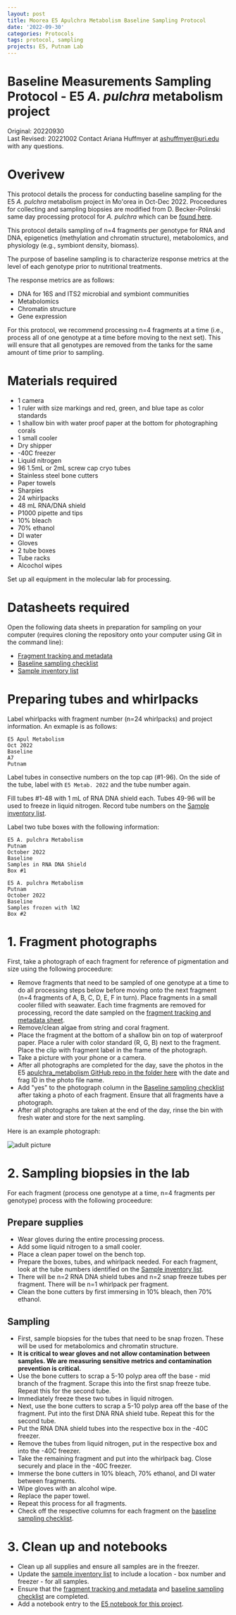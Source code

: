 ```yaml
---
layout: post
title: Moorea E5 Apulchra Metabolism Baseline Sampling Protocol
date: '2022-09-30'
categories: Protocols
tags: protocol, sampling
projects: E5, Putnam Lab
---
```


# Baseline Measurements Sampling Protocol - E5 *A. pulchra* metabolism project   

Original: 20220930   
Last Revised: 20221002 
Contact Ariana Huffmyer at ashuffmyer@uri.edu with any questions.   

# Overivew  

This protocol details the process for conducting baseline sampling for the E5 *A. pulchra* metabolism project in Mo'orea in Oct-Dec 2022. Proceedures for collecting and sampling biopsies are modified from D. Becker-Polinski same day processing protocol for *A. pulchra* which can be [found here](https://github.com/daniellembecker/Gametogenesis/blob/main/protocols/2021-12-26-Sample_Same_Day_Processing_Protocol.md).   

This protocol details sampling of n=4 fragments per genotype for RNA and DNA, epigenetics (methylation and chromatin structure), metabolomics, and physiology (e.g., symbiont density, biomass).  

The purpose of baseline sampling is to characterize response metrics at the level of each genotype prior to nutritional treatments. 

The response metrics are as follows:  

- DNA for 16S and ITS2 microbial and symbiont communities
- Metabolomics
- Chromatin structure  
- Gene expression  

For this protocol, we recommend processing n=4 fragments at a time (i.e., process all of one genotype at a time before moving to the next set). This will ensure that all genotypes are removed from the tanks for the same amount of time prior to sampling.    

# Materials required  

- 1 camera
- 1 ruler with size markings and red, green, and blue tape as color standards 
- 1 shallow bin with water proof paper at the bottom for photographing corals  
- 1 small cooler 
- Dry shipper 
- -40C freezer
- Liquid nitrogen 
- 96 1.5mL or 2mL screw cap cryo tubes 
- Stainless steel bone cutters 
- Paper towels
- Sharpies 
- 24 whirlpacks 
- 48 mL RNA/DNA shield 
- P1000 pipette and tips 
- 10% bleach
- 70% ethanol
- DI water 
- Gloves 
- 2 tube boxes 
- Tube racks 
- Alcochol wipes 

Set up all equipment in the molecular lab for processing.  

# Datasheets required  

Open the following data sheets in preparation for sampling on your computer (requires cloning the repository onto your computer using Git in the command line):    

- [Fragment tracking and metadata](https://github.com/urol-e5/apulchra_metabolism/blob/main/data/fragments.csv)
- [Baseline sampling checklist](https://github.com/urol-e5/apulchra_metabolism/blob/main/data/baseline_sampling/baseline_sampling_checklist.csv)
- [Sample inventory list](https://github.com/urol-e5/apulchra_metabolism/blob/main/data/baseline_sampling/sample.id.csv)

# Preparing tubes and whirlpacks    

Label whirlpacks with fragment number (n=24 whirlpacks) and project information. An exmaple is as follows:  

```
E5 Apul Metabolism
Oct 2022
Baseline
A7
Putnam 
```

Label tubes in consective numbers on the top cap (#1-96). On the side of the tube, label with `E5 Metab. 2022` and the tube number again.  

Fill tubes #1-48 with 1 mL of RNA DNA shield each. Tubes 49-96 will be used to freeze in liquid nitrogen. Record tube numbers on the [Sample inventory list](https://github.com/urol-e5/apulchra_metabolism/blob/main/data/baseline_sampling/sample.id.csv).  

Label two tube boxes with the following information:  

```
E5 A. pulchra Metabolism
Putnam 
October 2022 
Baseline 
Samples in RNA DNA Shield
Box #1
```

```
E5 A. pulchra Metabolism
Putnam 
October 2022 
Baseline 
Samples frozen with lN2
Box #2
```

# 1. Fragment photographs  

First, take a photograph of each fragment for reference of pigmentation and size using the following proceedure:  

- Remove fragments that need to be sampled of one genotype at a time to do all processing steps below before moving onto the next fragment (n=4 fragments of A, B, C, D, E, F in turn). Place fragments in a small cooler filled with seawater. Each time fragments are removed for processing, record the date sampled on the [fragment tracking and metadata sheet](https://github.com/urol-e5/apulchra_metabolism/blob/main/data/fragments.csv).  
- Remove/clean algae from string and coral fragment.  
- Place the fragment at the bottom of a shallow bin on top of waterproof paper. Place a ruler with color standard (R, G, B) next to the fragment. Place the clip with fragment label in the frame of the photograph.
- Take a picture with your phone or a camera.   
- After all photographs are completed for the day, save the photos in the E5 [apulchra_metabolism GitHub repo in the folder here](https://github.com/urol-e5/apulchra_metabolism/tree/main/data/baseline_sampling/frag_photos) with the date and frag ID in the photo file name.     
- Add "yes" to the photograph column in the [Baseline sampling checklist](https://github.com/urol-e5/apulchra_metabolism/blob/main/data/baseline_sampling/baseline_sampling_checklist.csv) after taking a photo of each fragment. Ensure that all fragments have a photograph.  
- After all photographs are taken at the end of the day, rinse the bin with fresh water and store for the next sampling.  

Here is an example photograph:  

![adult picture](https://ahuffmyer.github.io/ASH_Putnam_Lab_Notebook/images/NotebookImages/Moorea2022/frag_example_photo.jpeg) 

# 2. Sampling biopsies in the lab  

For each fragment (process one genotype at a time, n=4 fragments per genotype) process with the following proceedure:  

## Prepare supplies  

- Wear gloves during the entire processing process.  
- Add some liquid nitrogen to a small cooler. 
- Place a clean paper towel on the bench top. 
- Prepare the boxes, tubes, and whirlpack needed. For each fragment, look at the tube numbers identified on the [Sample inventory list](https://github.com/urol-e5/apulchra_metabolism/blob/main/data/baseline_sampling/sample.id.csv).  
- There will be n=2 RNA DNA shield tubes and n=2 snap freeze tubes per fragment. There will be n=1 whirlpack per fragment.  
- Clean the bone cutters by first immersing in 10% bleach, then 70% ethanol.  

## Sampling   

- First, sample biopsies for the tubes that need to be snap frozen. These will be used for metabolomics and chromatin structure. 
- **It is critical to wear gloves and not allow contamination between samples. We are measuring sensitive metrics and contamination prevention is critical.**  
- Use the bone cutters to scrap a 5-10 polyp area off the base - mid branch of the fragment. Scrape this into the first snap freeze tube. Repeat this for the second tube.  
- Immediately freeze these two tubes in liquid nitrogen. 
- Next, use the bone cutters to scrap a 5-10 polyp area off the base of the fragment. Put into the first DNA RNA shield tube. Repeat this for the second tube.  
- Put the RNA DNA shield tubes into the respective box in the -40C freezer. 
- Remove the tubes from liquid nitrogen, put in the respective box and into the -40C freezer. 
- Take the remaining fragment and put into the whirlpack bag. Close securely and place in the -40C freezer. 
- Immerse the bone cutters in 10% bleach, 70% ethanol, and DI water between fragments. 
- Wipe gloves with an alcohol wipe. 
- Replace the paper towel. 
- Repeat this process for all fragments.  
- Check off the respective columns for each fragment on the [baseline sampling checklist](https://github.com/urol-e5/apulchra_metabolism/blob/main/data/baseline_sampling/baseline_sampling_checklist.csv).  

# 3. Clean up and notebooks  

- Clean up all supplies and ensure all samples are in the freezer. 
- Update the [sample inventory list](https://github.com/urol-e5/apulchra_metabolism/blob/main/data/baseline_sampling/sample.id.csv) to include a location - box number and freezer - for all samples.  
- Ensure that the [fragment tracking and metadata](https://github.com/urol-e5/apulchra_metabolism/blob/main/data/fragments.csv) and [baseline sampling checklist](https://github.com/urol-e5/apulchra_metabolism/blob/main/data/baseline_sampling/baseline_sampling_checklist.csv) are completed.  
- Add a notebook entry to the [E5 notebook for this project](https://github.com/urol-e5/urol-e5.github.io/blob/master/_posts/2022-09-20-E5-Moorea-Adult-Stressor-Experiment.md).  



